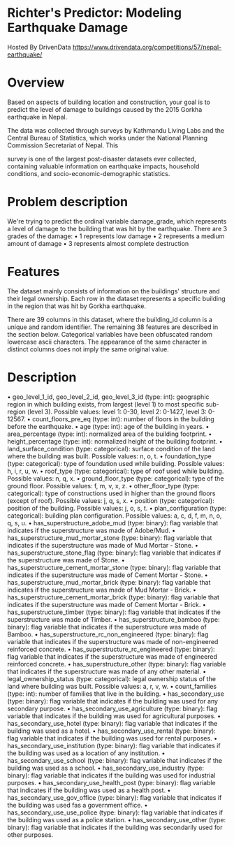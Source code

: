 # Richter's Predictor: Modeling Earthquake Damage 

Hosted By DrivenData 
https://www.drivendata.org/competitions/57/nepal-earthquake/

# Overview

Based on aspects of building location and construction, your goal is to predict the level of damage to buildings caused by the 2015 Gorkha earthquake in Nepal.

The data was collected through surveys by Kathmandu Living Labs and the Central Bureau of Statistics, which works under the National Planning Commission Secretariat of Nepal. This

survey is one of the largest post-disaster datasets ever collected, containing valuable information on earthquake impacts, household conditions, and socio-economic-demographic statistics.

# Problem description

We're trying to predict the ordinal variable damage_grade, which represents a level of damage to the building that was hit by the earthquake. There are 3 grades of the damage:
•	1 represents low damage 
•	2 represents a medium amount of damage 
•	3 represents almost complete destruction 

# Features


The dataset mainly consists of information on the buildings' structure and their legal ownership. Each row in the dataset represents a specific building in the region that was hit by Gorkha earthquake.

There are 39 columns in this dataset, where the building_id column is a unique and random identifier. The remaining 38 features are described in the section below. Categorical variables have been obfuscated random lowercase ascii characters. The appearance of the same character in distinct columns does not imply the same original value.

# Description

•	geo_level_1_id, geo_level_2_id, geo_level_3_id (type: int): geographic region in which building exists, from largest (level 1) to most specific sub-region (level 3). Possible values: level 1: 0-30, level 2: 0-1427, level 3: 0-12567. 
•	count_floors_pre_eq (type: int): number of floors in the building before the earthquake. 
•	age (type: int): age of the building in years. 
•	area_percentage (type: int): normalized area of the building footprint. 
•	height_percentage (type: int): normalized height of the building footprint. 
•	land_surface_condition (type: categorical): surface condition of the land where the building was built. Possible values: n, o, t. 
•	foundation_type (type: categorical): type of foundation used while building. Possible values: h, i, r, u, w. 
•	roof_type (type: categorical): type of roof used while building. Possible values: n, q, x. 
•	ground_floor_type (type: categorical): type of the ground floor. Possible values: f, m, v, x, z. 
•	other_floor_type (type: categorical): type of constructions used in higher than the ground floors (except of roof). Possible values: j, q, s, x. 
•	position (type: categorical): position of the building. Possible values: j, o, s, t. 
•	plan_configuration (type: categorical): building plan configuration. Possible values: a, c, d, f, m, n, o, q, s, u. 
•	has_superstructure_adobe_mud (type: binary): flag variable that indicates if the superstructure was made of Adobe/Mud. 
•	has_superstructure_mud_mortar_stone (type: binary): flag variable that indicates if the superstructure was made of Mud Mortar - Stone. 
•	has_superstructure_stone_flag (type: binary): flag variable that indicates if the superstructure was made of Stone. 
•	has_superstructure_cement_mortar_stone (type: binary): flag variable that indicates if the superstructure was made of Cement Mortar - Stone. 
•	has_superstructure_mud_mortar_brick (type: binary): flag variable that indicates if the superstructure was made of Mud Mortar - Brick. 
•	has_superstructure_cement_mortar_brick (type: binary): flag variable that indicates if the superstructure was made of Cement Mortar - Brick. 
•	has_superstructure_timber (type: binary): flag variable that indicates if the superstructure was made of Timber. 
•	has_superstructure_bamboo (type: binary): flag variable that indicates if the superstructure was made of Bamboo. 
•	has_superstructure_rc_non_engineered (type: binary): flag variable that indicates if the superstructure was made of non-engineered reinforced concrete. 
•	has_superstructure_rc_engineered (type: binary): flag variable that indicates if the superstructure was made of engineered reinforced concrete. 
•	has_superstructure_other (type: binary): flag variable that indicates if the superstructure was made of any other material. 
•	legal_ownership_status (type: categorical): legal ownership status of the land where building was built. Possible values: a, r, v, w. 
•	count_families (type: int): number of families that live in the building. 
•	has_secondary_use (type: binary): flag variable that indicates if the building was used for any secondary purpose. 
•	has_secondary_use_agriculture (type: binary): flag variable that indicates if the building was used for agricultural purposes. 
•	has_secondary_use_hotel (type: binary): flag variable that indicates if the building was used as a hotel. 
•	has_secondary_use_rental (type: binary): flag variable that indicates if the building was used for rental purposes. 
•	has_secondary_use_institution (type: binary): flag variable that indicates if the building was used as a location of any institution. 
•	has_secondary_use_school (type: binary): flag variable that indicates if the building was used as a school. 
•	has_secondary_use_industry (type: binary): flag variable that indicates if the building was used for industrial purposes. 
•	has_secondary_use_health_post (type: binary): flag variable that indicates if the building was used as a health post. 
•	has_secondary_use_gov_office (type: binary): flag variable that indicates if the building was used fas a government office. 
•	has_secondary_use_use_police (type: binary): flag variable that indicates if the building was used as a police station. 
•	has_secondary_use_other (type: binary): flag variable that indicates if the building was secondarily used for other purposes. 
 



